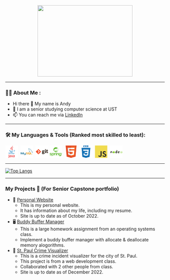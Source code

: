 <div align="center">
  <img src="https://media.giphy.com/media/dWesBcTLavkZuG35MI/giphy.gif" width="300" height="225"/>
</div>

---

### :man_technologist: About Me :
- Hi there 👋 My name is Andy
- 🏫 I am a senior studying computer science at UST
- 📫 You can reach me via [LinkedIn](https://www.linkedin.com/in/andyvphan/)
---
### :hammer_and_wrench: My Languages & Tools (Ranked most skilled to least):
<div>
  <img src="https://github.com/devicons/devicon/blob/master/icons/java/java-original-wordmark.svg" title="Java" alt="Java" width="40" height="40"/>&nbsp;
  <img src="https://github.com/devicons/devicon/blob/master/icons/mysql/mysql-original-wordmark.svg" title="MySQL"  alt="MySQL" width="40" height="40"/>&nbsp;
  <img src="https://github.com/devicons/devicon/blob/master/icons/git/git-original-wordmark.svg" title="Git" **alt="Git" width="40" height="40"/>
  <img src="https://github.com/devicons/devicon/blob/master/icons/spring/spring-original-wordmark.svg" title="Spring" alt="Spring" width="40" height="40"/>&nbsp;
  <img src="https://github.com/devicons/devicon/blob/master/icons/html5/html5-original.svg" title="HTML5" alt="HTML" width="40" height="40"/>&nbsp;
  <img src="https://github.com/devicons/devicon/blob/master/icons/css3/css3-plain-wordmark.svg"  title="CSS3" alt="CSS" width="40" height="40"/>&nbsp;
  <img src="https://github.com/devicons/devicon/blob/master/icons/javascript/javascript-original.svg" title="JavaScript" alt="JavaScript" width="40" height="40"/>&nbsp;
  <img src="https://github.com/devicons/devicon/blob/master/icons/nodejs/nodejs-original-wordmark.svg" title="NodeJS" alt="NodeJS" width="40" height="40"/>&nbsp;
</div>

---

[![Top Langs](https://github-readme-stats.vercel.app/api/top-langs/?username=AVuPhan&layout=compact&theme=vision-friendly-dark)](https://github.com/anuraghazra/github-readme-stats)

---
### My Projects 🗻 (For Senior Capstone portfolio)
- 👨 [Personal Website](https://github.com/AVuPhan/Personal-Website)
  - This is my personal website.
  - It has information about my life, including my resume.
  - Site is up to date as of October 2022.
- 🖥️ [Buddy Buffer Manager](https://github.com/AVuPhan/CISC310)
  - This is a large homework assignment from an operating systems class.
  - Implement a buddy buffer manager with allocate & deallocate memory alogorithms.
- 🔫 [St. Paul Crime Visualizer](https://github.com/AVuPhan/RESTful-API)
  - This is a crime incident visualizer for the city of St. Paul.
  - This project is from a web development class.
  - Collaborated with 2 other people from class.
  - Site is up to date as of December 2022.
